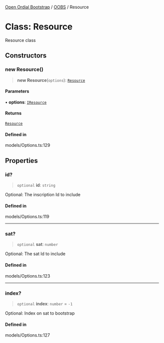 [Open Ordial Bootstrap](../../README.md) / [OOBS](../README.md) / Resource

# Class: Resource

Resource class

## Constructors

### new Resource()

> **new Resource**(`options`): [`Resource`](Resource.md)

#### Parameters

• **options**: [`IResource`](../interfaces/IResource.md)

#### Returns

[`Resource`](Resource.md)

#### Defined in

models/Options.ts:129

## Properties

### id?

> `optional` **id**: `string`

Optional: The inscription Id to include

#### Defined in

models/Options.ts:119

***

### sat?

> `optional` **sat**: `number`

Optional: The sat Id to include

#### Defined in

models/Options.ts:123

***

### index?

> `optional` **index**: `number` = `-1`

Optional: Index on sat to bootstrap

#### Defined in

models/Options.ts:127
